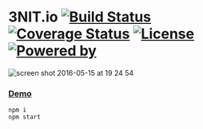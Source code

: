 # 3NIT.io [![Build Status](https://travis-ci.org/trinit/3nit-io.svg?branch=master)](https://travis-ci.org/trinit/3nit-io) [![Coverage Status](https://coveralls.io/repos/github/trinit/3nit-io/badge.svg?branch=master&test)](https://coveralls.io/github/trinit/3nit-io?branch=master) [![License](https://img.shields.io/badge/license-GPL%20v3-blue.svg)](https://img.shields.io/badge/license-GPL%20v3-blue.svg) [![Powered by](https://img.shields.io/badge/powered%20by-React-orange.svg)](https://img.shields.io/badge/powered%20by-React-orange.svg)

![screen shot 2016-05-15 at 19 24 54](https://cloud.githubusercontent.com/assets/3637300/15275692/c1ca8b22-1ad2-11e6-9647-521406a9dbbb.png)

### [Demo](http://trinit.github.io/3nit-io/)
```
npm i
npm start
```
